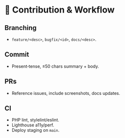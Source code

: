 # 🔄 Contribution & Workflow

## Branching
- `feature/<desc>`, `bugfix/<id>`, `docs/<desc>`.

## Commit
- Present‑tense, ≤50 chars summary + body.

## PRs
- Reference issues, include screenshots, docs updates.

## CI
- PHP lint, stylelint/eslint.
- Lighthouse a11y/perf.
- Deploy staging on `main`.
